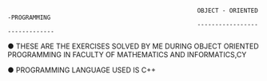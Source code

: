                                                                        
                                                         OBJECT - ORIENTED -PROGRAMMING
                                                         ------------------------------


● THESE ARE THE  EXERCISES SOLVED BY ME DURING OBJECT ORIENTED PROGRAMMING IN FACULTY OF MATHEMATICS AND INFORMATICS,CY

● PROGRAMMING LANGUAGE USED IS C++




